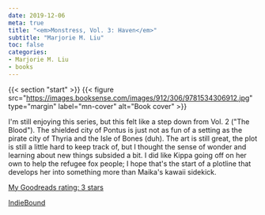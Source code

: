 ```yaml
---
date: 2019-12-06
meta: true
title: "<em>Monstress, Vol. 3: Haven</em>"
subtitle: "Marjorie M. Liu"
toc: false
categories:
- Marjorie M. Liu
- books
---
```


{{< section "start" >}}
{{< figure src="https://images.booksense.com/images/912/306/9781534306912.jpg" type="margin" label="mn-cover" alt="Book cover" >}}

I'm still enjoying this series, but this felt like a step down from Vol. 2 ("The Blood"). The shielded city of Pontus is just not as fun of a setting as the pirate city of Thyria and the Isle of Bones (duh). The art is still great, the plot is still a little hard to keep track of, but I thought the sense of wonder and learning about new things subsided a bit. I did like Kippa going off on her own to help the refugee fox people; I hope that's the start of a plotline that develops her into something more than Maika's kawaii sidekick.

[My Goodreads rating: 3 stars](https://www.goodreads.com/review/show/3057634898)  

[IndieBound](https://www.indiebound.org/book/9781534306912)
